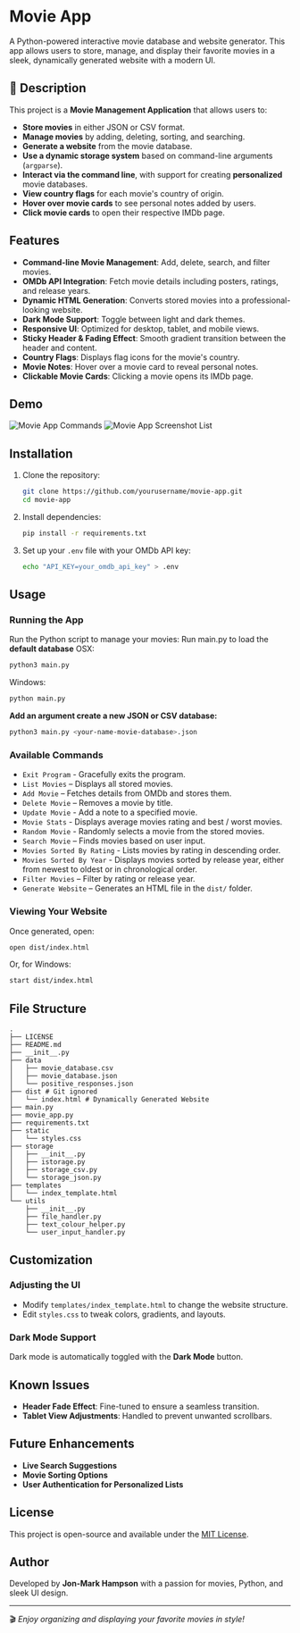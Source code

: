 # Movie App

A Python-powered interactive movie database and website generator. This app allows users to store, manage, and display
their favorite movies in a sleek, dynamically generated website with a modern UI.

## **📖 Description**

This project is a **Movie Management Application** that allows users to:

- **Store movies** in either JSON or CSV format.
- **Manage movies** by adding, deleting, sorting, and searching.
- **Generate a website** from the movie database.
- **Use a dynamic storage system** based on command-line arguments (`argparse`).
- **Interact via the command line**, with support for creating **personalized** movie databases.
- **View country flags** for each movie's country of origin.
- **Hover over movie cards** to see personal notes added by users.
- **Click movie cards** to open their respective IMDb page.

## Features

- **Command-line Movie Management**: Add, delete, search, and filter movies.
- **OMDb API Integration**: Fetch movie details including posters, ratings, and release years.
- **Dynamic HTML Generation**: Converts stored movies into a professional-looking website.
- **Dark Mode Support**: Toggle between light and dark themes.
- **Responsive UI**: Optimized for desktop, tablet, and mobile views.
- **Sticky Header & Fading Effect**: Smooth gradient transition between the header and content.
- **Country Flags**: Displays flag icons for the movie's country.
- **Movie Notes**: Hover over a movie card to reveal personal notes.
- **Clickable Movie Cards**: Clicking a movie opens its IMDb page.

## Demo

![Movie App Commands](https://cdn.discordapp.com/attachments/1339902346192486403/1342368831099633674/Screenshot_2025-02-21_at_06.32.40.png?ex=67b961e5&is=67b81065&hm=e6b84ac201de6085a6bb2c5a76fbbfd6236520c6f101939112ac35ce13d88f52&)
![Movie App Screenshot List](https://cdn.discordapp.com/attachments/1339902346192486403/1342368804130263131/Screenshot_2025-02-21_at_06.33.11.png?ex=67b961de&is=67b8105e&hm=ec5e04ff04351230d2f47766fdc4e523ef4b9581ecf4bf13d94204648a3ccb40&)

## Installation

1. Clone the repository:
   ```sh
   git clone https://github.com/yourusername/movie-app.git
   cd movie-app
   ```

2. Install dependencies:
   ```sh
   pip install -r requirements.txt
   ```

3. Set up your `.env` file with your OMDb API key:
   ```sh
   echo "API_KEY=your_omdb_api_key" > .env
   ```

## Usage

### Running the App

Run the Python script to manage your movies:
Run main.py to load the **default database**
OSX:

   ```sh
   python3 main.py
   ```

Windows:

   ```sh
   python main.py
   ```

**Add an argument create a new JSON or CSV database:**

   ```sh
   python3 main.py <your-name-movie-database>.json
   ```

### Available Commands

- `Exit Program` - Gracefully exits the program.
- `List Movies` – Displays all stored movies.
- `Add Movie` – Fetches details from OMDb and stores them.
- `Delete Movie` – Removes a movie by title.
- `Update Movie` - Add a note to a specified movie.
- `Movie Stats` - Displays average movies rating and best / worst movies.
- `Random Movie` - Randomly selects a movie from the stored movies.
- `Search Movie` – Finds movies based on user input.
- `Movies Sorted By Rating` - Lists movies by rating in descending order.
- `Movies Sorted By Year` - Displays movies sorted by release year, either from newest to oldest or in chronological
  order.
- `Filter Movies` – Filter by rating or release year.
- `Generate Website` – Generates an HTML file in the `dist/` folder.

### Viewing Your Website

Once generated, open:

   ```sh
   open dist/index.html
   ```

Or, for Windows:

   ```sh
   start dist/index.html
   ```

## File Structure

```
.
├── LICENSE
├── README.md
├── __init__.py
├── data
│   ├── movie_database.csv
│   ├── movie_database.json
│   └── positive_responses.json
├── dist # Git ignored
│   └── index.html # Dynamically Generated Website 
├── main.py
├── movie_app.py
├── requirements.txt
├── static
│   └── styles.css
├── storage
│   ├── __init__.py
│   ├── istorage.py
│   ├── storage_csv.py
│   └── storage_json.py
├── templates
│   └── index_template.html
└── utils
    ├── __init__.py
    ├── file_handler.py
    ├── text_colour_helper.py
    └── user_input_handler.py

```

## Customization

### Adjusting the UI

- Modify `templates/index_template.html` to change the website structure.
- Edit `styles.css` to tweak colors, gradients, and layouts.

### Dark Mode Support

Dark mode is automatically toggled with the **Dark Mode** button.

## Known Issues

- **Header Fade Effect**: Fine-tuned to ensure a seamless transition.
- **Tablet View Adjustments**: Handled to prevent unwanted scrollbars.

## Future Enhancements

- **Live Search Suggestions**
- **Movie Sorting Options**
- **User Authentication for Personalized Lists**

## License

This project is open-source and available under the [MIT License](LICENSE).

## Author

Developed by **Jon-Mark Hampson** with a passion for movies, Python, and sleek UI design.

---
🎬 *Enjoy organizing and displaying your favorite movies in style!*
